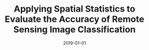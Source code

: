 ---
title: "Applying Spatial Statistics to Evaluate the Accuracy of Remote Sensing Image Classification"
authors: "Ming D, Qiu Y, Zhou W"
date: 2019-01-01
venue: "Journal of Geomatics"
volume: "44"
issue: "1"
pages: "1-5"
impact_factor: "1.64"
journal_type: "Journal Article"
citation: "Ming D, Qiu Y, Zhou W. Applying Spatial Statistics to Evaluate the Accuracy of Remote Sensing Image Classification. Journal of Geomatics. 2019, 44(1): 1-5. (IF: 1.64)"
--- 
